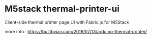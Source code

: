 # M5stack thermal-printer-ui
Client-side thermal printer page UI with Fabric.js for M5Stack 


more info : https://builtbyian.com/2018/07/13/arduino-thermal-printer/

